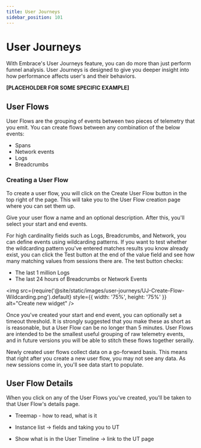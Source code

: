 ```yaml
---
title: User Journeys
sidebar_position: 101
---
```


# User Journeys

With Embrace's User Journeys feature, you can do more than just perform funnel analysis. User Journeys is designed to give you deeper insight into how performance affects user's and their behaviors.

**[PLACEHOLDER FOR SOME SPECIFIC EXAMPLE]**

## User Flows

User Flows are the grouping of events between two pieces of telemetry that you emit. You can create flows between any combination of the below events:

- Spans
- Network events
- Logs
- Breadcrumbs

### Creating a User Flow

To create a user flow, you will click on the Create User Flow button in the top right of the page. This will take you to the User Flow creation page where you can set them up.

Give your user flow a name and an optional description. After this, you'll select your start and end events.

For high cardinality fields such as Logs, Breadcrumbs, and Network, you can define events using wildcarding patterns. If you want to test whether the wildcarding pattern you've entered matches results you know already exist, you can click the Test button at the end of the value field and see how many matching values from sessions there are. The test button checks:

- The last 1 million Logs
- The last 24 hours of Breadcrumbs or Network Events

<img src={require('@site/static/images/user-journeys/UJ-Create-Flow-Wildcarding.png').default} style={{ width: '75%', height: '75%' }} alt="Create new widget" />

Once you've created your start and end event, you can optionally set a timeout threshold. It is strongly suggested that you make these as short as is reasonable, but a User Flow can be no longer than 5 minutes. User Flows are intended to be the smallest useful grouping of raw telemetry events, and in future versions you will be able to stitch these flows together serailly.

Newly created user flows collect data on a go-forward basis. This means that right after you create a new user flow, you may not see any data. As new sessions come in, you'll see data start to populate.

## User Flow Details

When you click on any of the User Flows you've created, you'll be taken to that User Flow's details page. 

- Treemap - how to read, what is it 

- Instance list -> fields and taking you to UT

- Show what is in the User Timeline -> link to the UT page



